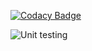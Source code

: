 [![Codacy Badge](https://app.codacy.com/project/badge/Grade/99f22f6118af40c0971c3afd3c5b0091)](https://www.codacy.com/gh/99002680/cpp_MiniProject/dashboard?utm_source=github.com&amp;utm_medium=referral&amp;utm_content=99002680/cpp_MiniProject&amp;utm_campaign=Badge_Grade)



![Unit testing](https://github.com/99002680/cpp_MiniProject/workflows/Unit%20testing/badge.svg)
